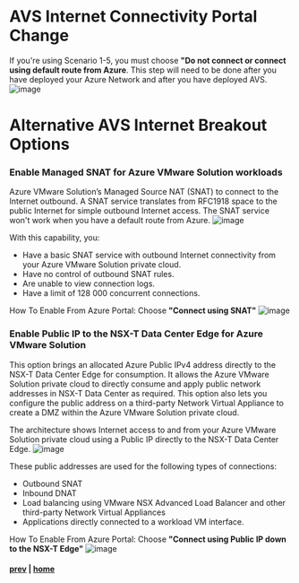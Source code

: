 # AVS Internet Connectivity Portal Change

If you're using Scenario 1-5, you must choose **"Do not connect or connect using default route from Azure**. This step will need to be done after you have deployed your Azure Network and after you have deployed AVS.
![image](https://user-images.githubusercontent.com/97964083/217078074-ed72cdb8-237e-4612-a42b-7d706120d8f4.png)

# Alternative AVS Internet Breakout Options

### Enable Managed SNAT for Azure VMware Solution workloads
Azure VMware Solution’s Managed Source NAT (SNAT) to connect to the Internet outbound. A SNAT service translates from RFC1918 space to the public Internet for simple outbound Internet access. The SNAT service won't work when you have a default route from Azure.
![image](https://user-images.githubusercontent.com/97964083/217093272-01620069-ccb9-4387-a76d-e5cd28471256.png)

With this capability, you:
- Have a basic SNAT service with outbound Internet connectivity from your Azure VMware Solution private cloud.
- Have no control of outbound SNAT rules.
- Are unable to view connection logs.
- Have a limit of 128 000 concurrent connections.

How To Enable From Azure Portal: Choose **"Connect using SNAT"**
![image](https://user-images.githubusercontent.com/97964083/217094810-13b5f795-b3bd-4c2d-a89a-1a3835818877.png)

### Enable Public IP to the NSX-T Data Center Edge for Azure VMware Solution
This option brings an allocated Azure Public IPv4 address directly to the NSX-T Data Center Edge for consumption. It allows the Azure VMware Solution private cloud to directly consume and apply public network addresses in NSX-T Data Center as required. This option also lets you configure the public address on a third-party Network Virtual Appliance to create a DMZ within the Azure VMware Solution private cloud.

The architecture shows Internet access to and from your Azure VMware Solution private cloud using a Public IP directly to the NSX-T Data Center Edge.
![image](https://user-images.githubusercontent.com/97964083/217094150-367daa89-fae9-4cc5-8f2d-3b40378fc892.png)

These public addresses are used for the following types of connections:
- Outbound SNAT
- Inbound DNAT
- Load balancing using VMware NSX Advanced Load Balancer and other third-party Network Virtual Appliances
- Applications directly connected to a workload VM interface.

How To Enable From Azure Portal: Choose **"Connect using Public IP down to the NSX-T Edge"**
![image](https://user-images.githubusercontent.com/97964083/217096473-40af8f40-c9c5-48fa-99a1-bb0abad28456.png)

#### [prev](https://github.com/jasonamedina/FTALive-Sessions/blob/main/content/avs/Scenario%205.md) | [home](./readme.md)
